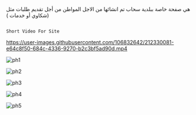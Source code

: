 هي صفحة خاصة ببلدية سحاب تم انشائها من الاجل المواطن من أجل تقديم طلبات مثل (شكاوي أو خدمات )


                                                                                Short Video For Site
https://user-images.githubusercontent.com/106832642/212330081-e64c8f50-684c-4336-9270-b2c3bf5ad90d.mp4




![ph1](https://user-images.githubusercontent.com/106832642/212326260-1de9278b-e0f2-4e13-adc3-e8e8e6bcf644.png)

![ph2](https://user-images.githubusercontent.com/106832642/212326328-1f44e218-0c08-4e43-b6a9-c855a4b6135d.png)

![ph3](https://user-images.githubusercontent.com/106832642/212326329-40cee405-bb17-42aa-83c0-0be3817f2917.png)

![ph4](https://user-images.githubusercontent.com/106832642/212326312-2f14a960-fc4c-404e-b9ac-56bcb108ca21.png)

![ph5](https://user-images.githubusercontent.com/106832642/212326319-f807b7e5-def5-4b25-8afe-bb6325eb11b4.png)
